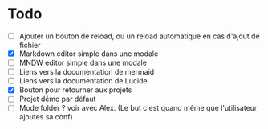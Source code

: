 <!--[MNDW]{"path":"Minidoc", "title": "list-todo::Todo"}-->

# Todo

 - [ ] Ajouter un bouton de reload, ou un reload automatique en cas d'ajout de fichier
 - [x] Markdown editor simple dans une modale
 - [ ] MNDW editor simple dans une modale
 - [ ] Liens vers la documentation de mermaid
 - [ ] Liens vers la documentation de Lucide
 - [x] Bouton pour retourner aux projets
 - [ ] Projet démo par défaut
 - [ ] Mode folder ? voir avec Alex. (Le but c'est quand même que l'utilisateur ajoutes sa conf)